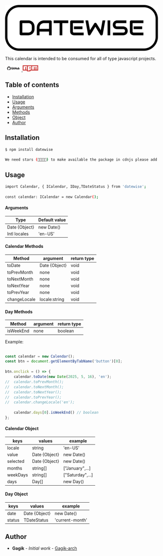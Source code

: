 <a href="https://datewise-khaki.vercel.app" target="_blank">
    <img src="./datewise-logo.png" width="auto" title="demo">
</a>

This calendar is intended to be consumed for all of type javascript projects.

<span>
    <a href="https://github.com/Gagik-arch/datewise" title="Build Status">
        <img src="./github-logo.png" width="auto" height="20px">
    </a>
    <a href="https://www.npmjs.com/package/datewise" title="npm version">
        <img src="./npm-logo.png" width="auto" height="20px">
    </a>
</span>

## Table of contents

-   [Installation](#installation)
-   [Usage](#usage)
-   [Arguments](#Arguments)
-   [Methods](#Methods)
-   [Object](#Object)
-   [Author](#author)

## Installation

```sh
$ npm install datewise

We need stars (🌟🌟🌟🌟) to make available the package in cdnjs please add star in git repository
```

## Usage

```sh
import Calendar, { ICalendar, IDay,TDateStatus } from 'datewise';

const calendar: ICalendar = new Calendar();
```

#### Arguments

| Type          | Default value                |      
| ------------- | --------------------------   |
| Date {Object} | new Date()                   |
| Intl locales  | 'en-US'                      |

#### Calendar Methods

| Method      | argument      | return type  |
| ----------- | ------------- | ------------ |
| toDate      | Date {Object} |     void     |
| toPrevMonth | none          |     void     |
| toNextMonth | none          |     void     |
| toNextYear  | none          |     void     |
| toPrevYear  | none          |     void     |
| changeLocale| locale:string |     void     |

#### Day Methods

| Method      | argument      | return type  |
| ----------- | ------------- | ------------ |
| isWeekEnd   | none          |   boolean    |

Example:
```js

const calendar = new Calendar();
const btn = document.getElementByTabName('button')[0];

btn.onclick = () => {
    calendar.toDate(new Date(2025, 5, 16), 'en');
//  calendar.toPrevMonth();
//  calendar.toNextMonth();
//  calendar.toNextYear();
//  calendar.toPrevYear();
//  calendar.changeLocale('en');

    calendar.days[0].isWeekEnd() // boolean
};
```

#### Calendar Object

| keys     | values        |     example      |
| -------- | ------------- |     --------     |
| locale   | string        |     'en-US'      |
| value    | Date {Object} |    new Date()    |
| selected | Date {Object} |    new Date()    |
| months   | string[]      | ["January",...]  |
| weekDays | string[]      | ["Saturday",...] |
| days     | Day[]         |     new Day()    |
 
#### Day Object

| keys     | values        |     example      |
| -------- | ------------- |     --------     |
| date     | Date {Object} |    new Date()    |
| status   | TDateStatus   | 'current-month'  |

 

## Author

-   **Gagik** - _Initial work_ - [Gagik-arch](https://github.com/Gagik-arch)
